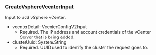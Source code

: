### CreateVsphereVcenterInput
Input to add vSphere vCenter.

- vcenterDetail: VcenterConfigV2Input
  - Required. The IP address and account credentials of the vCenter Server that is being added.
- clusterUuid: System.String
  - Required. UUID used to identify the cluster the request goes to.
